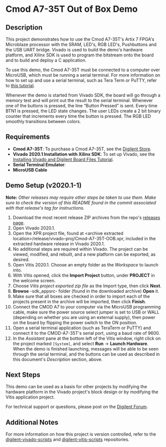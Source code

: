 Cmod A7-35T Out of Box Demo 
====================

Description
-----------

This project demonstrates how to use the Cmod A7-35T's Artix 7 FPGA's Microblaze processor with the SRAM, LED's, RGB LED's, Pushbuttons and the USB UART bridge. Vivado is used to build the demo's hardware platform, and Xilinx SDK is used to program the bitstream onto the board and to build and deploy a C application. 

To use this demo, the Cmod A7-35T must be connected to a computer over MicroUSB, which must be running a serial terminal. For more information on how to set up and use a serial terminal, such as Tera Term or PuTTY, refer to [this tutorial](https://reference.digilentinc.com/vivado/installing-vivado/start).

Whenever the demo is started from Vivado SDK, the board will go through a memory test and will print out the result to the serial terminal. Whenever one of the buttons is pressed, the line “Button Pressed” is sent. Every time BTN1 is pressed, the LED state changes. The user LEDs create a 2 bit binary counter that increments every time the button is pressed.  The RGB LED smoothly transitions between colors.

Requirements
------------
* **Cmod A7-35T**: To purchase a Cmod A7-35T, see the [Digilent Store](https://store.digilentinc.com/cmod-a7-breadboardable-artix-7-fpga-module/).
* **Vivado 2020.1 Installation with Xilinx SDK**: To set up Vivado, see the [Installing Vivado and Digilent Board Files Tutorial](https://reference.digilentinc.com/vivado/installing-vivado/start).
* **Serial Terminal Emulator**: 
* **MicroUSB Cable**

Demo Setup (v2020.1-1)
----------
**Note:** *Other releases may require other steps be taken to use them. Make sure to check the version of this README found in the commit associated with that release's tag for instructions.*

1. Download the most recent release ZIP archives from the repo's [releases page](https://github.com/Digilent/Cmod-A7-35T-OOB/releases). 
2. Open Vivado 2020.1.
3. Open the XPR project file, found at \<archive extracted location\>/release/vivado-proj/Cmod-A7-35T-OOB.xpr, included in the extracted hardware release in Vivado 2020.1.
4. No additional steps are required within Vivado. The project can be viewed, modified, and rebuilt, and a new platform can be exported, as desired.
5. Open Vitis 2020.1. Choose an empty folder as the *Workspace* to launch into.
6. With Vitis opened, click the **Import Project** button, under **PROJECT** in the welcome screen.
7. Choose *Vitis project exported zip file* as the Import type, then click **Next**.
8. **Browse** -sdk_appsrc- folder (found in the downloaded archive) **Open** it.
9. Make sure that all boxes are checked in order to import each of the projects present in the archive will be imported, then click **Finish**.
10. Connect the CMOD A7 to your computer via the MicroUSB programming cable, make sure the power source select jumper is set to USB or WALL (depending on whether you are using an external supply), then power on the board by flipping the power switch to the ON position.
11. Open a serial terminal application (such as TeraTerm or PuTTY) and connect it to the CMOD-A7-35T's serial port, using a baud rate of 9600.
12. In the *Assistant* pane at the bottom left of the Vitis window, right click on the project marked `[System]`, and select **Run** -> **Launch Hardware**. When the demo is finished launching, messages will be able to be seen through the serial terminal, and the buttons can be used as described in this document's *Description* section, above.

Next Steps
----------
This demo can be used as a basis for other projects by modifying the hardware platform in the Vivado project's block design or by modifying the Vitis application project.

For technical support or questions, please post on the [Digilent Forum](forum.digilentinc.com).

Additional Notes
----------------
For more information on how this project is version controlled, refer to the [digilent-vivado-scripts](https://github.com/digilent/digilent-vivado-scripts) and [digilent-vitis-scripts](https://github.com/digilent/digilent-vitis-scripts) repositories.